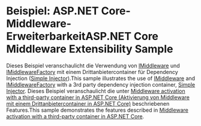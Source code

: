 # <a name="aspnet-core-middleware-extensibility-sample"></a><span data-ttu-id="e4697-101">Beispiel: ASP.NET Core-Middleware-Erweiterbarkeit</span><span class="sxs-lookup"><span data-stu-id="e4697-101">ASP.NET Core Middleware Extensibility Sample</span></span>

<span data-ttu-id="e4697-102">Dieses Beispiel veranschaulicht die Verwendung von [IMiddleware](https://docs.microsoft.com/dotnet/api/microsoft.aspnetcore.http.imiddleware) und [IMiddlewareFactory](https://docs.microsoft.com/dotnet/api/microsoft.aspnetcore.http.imiddlewarefactory) mit einem Drittanbietercontainer für Dependency Injection ([Simple Injector](https://simpleinjector.org)).</span><span class="sxs-lookup"><span data-stu-id="e4697-102">This sample illustrates the use of [IMiddleware](https://docs.microsoft.com/dotnet/api/microsoft.aspnetcore.http.imiddleware) and [IMiddlewareFactory](https://docs.microsoft.com/dotnet/api/microsoft.aspnetcore.http.imiddlewarefactory) with a 3rd party dependency injection container, [Simple Injector](https://simpleinjector.org).</span></span> <span data-ttu-id="e4697-103">Dieses Beispiel veranschaulicht die unter [Middleware activation with a third-party container in ASP.NET Core (Aktivierung von Middleware mit einem Drittanbietercontainer in ASP.NET Core)](https://docs.microsoft.com/aspnet/core/fundamentals/middleware/extensibility-third-party-container) beschriebenen Features.</span><span class="sxs-lookup"><span data-stu-id="e4697-103">This sample demonstrates the features described in [Middleware activation with a third-party container in ASP.NET Core](https://docs.microsoft.com/aspnet/core/fundamentals/middleware/extensibility-third-party-container).</span></span>
